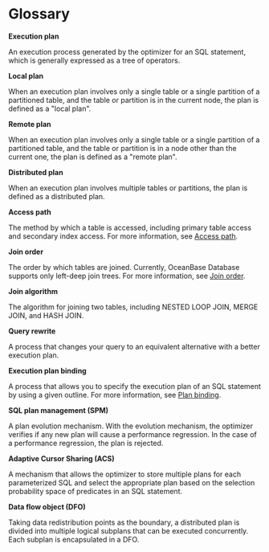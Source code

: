# Glossary

**Execution plan**

An execution process generated by the optimizer for an SQL statement, which is generally expressed as a tree of operators.

**Local plan**

When an execution plan involves only a single table or a single partition of a partitioned table, and the table or partition is in the current node, the plan is defined as a "local plan".

**Remote plan**

When an execution plan involves only a single table or a single partition of a partitioned table, and the table or partition is in a node other than the current one, the plan is defined as a "remote plan".

**Distributed plan**

When an execution plan involves multiple tables or partitions, the plan is defined as a distributed plan.

**Access path**

The method by which a table is accessed, including primary table access and secondary index access. For more information, see [Access path](../5.sql-optimization/4.sql-optimization/6.query-optimization/1.access-path/1.access-path-overview.md).

**Join order**

The order by which tables are joined. Currently, OceanBase Database supports only left-deep join trees. For more information, see [Join order](../5.sql-optimization/4.sql-optimization/6.query-optimization/2.join-algorithm/3.join-order.md).

**Join algorithm**

The algorithm for joining two tables, including NESTED LOOP JOIN, MERGE JOIN, and HASH JOIN.

**Query rewrite**

A process that changes your query to an equivalent alternative with a better execution plan.

**Execution plan binding**

A process that allows you to specify the execution plan of an SQL statement by using a given outline. For more information, see [Plan binding](4.sql-optimization/7.manage-execution-plans/2.plan-binding.md).

**SQL plan management (SPM)**

A plan evolution mechanism. With the evolution mechanism, the optimizer verifies if any new plan will cause a performance regression. In the case of a performance regression, the plan is rejected.

**Adaptive Cursor Sharing (ACS)**

A mechanism that allows the optimizer to store multiple plans for each parameterized SQL and select the appropriate plan based on the selection probability space of predicates in an SQL statement.

**Data flow object (DFO)**

Taking data redistribution points as the boundary, a distributed plan is divided into multiple logical subplans that can be executed concurrently. Each subplan is encapsulated in a DFO.
